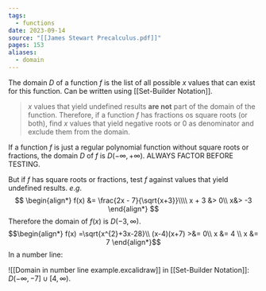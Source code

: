 ```yaml
---
tags:
  - functions
date: 2023-09-14
source: "[[James Stewart Precalculus.pdf]]"
pages: 153
aliases:
  - domain
---
```

The domain $D$ of a function $f$ is the list of all possible $x$ values that can exist for this function. Can be written using [[Set-Builder Notation]].

> $x$ values that yield undefined results **are not** part of the domain of the function. Therefore, if a function $f$ has fractions os square roots (or both), find $x$ values that yield negative roots or 0 as denominator and exclude them from the domain.

If a function $f$ is just a regular polynomial function without square roots or fractions, the domain $D$ of $f$ is $D(-\infty, +\infty)$. ALWAYS FACTOR BEFORE TESTING.

But if $f$ has square roots or fractions, test $f$ against values that yield undefined results.
$e.g.$
$$
\begin{align*}
f(x) &= \frac{2x - 7}{\sqrt{x+3}}\\\\
x + 3 &> 0\\
x&> -3
\end{align*}
$$
Therefore the domain of $f(x)$ is $D(-3, \infty)$.
$$\begin{align*}
f(x) =\sqrt{x^{2}+3x-28}\\
(x-4)(x+7) >&= 0\\
x &= 4 \\
x &= 7
\end{align*}$$
In a number line:

![[Domain in number line example.excalidraw]]
in [[Set-Builder Notation]]: $D(-\infty, -7] \cup [4, \infty)$.
